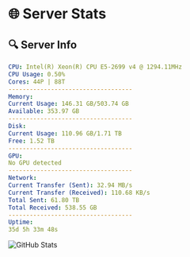 # 🌐 Server Stats
## 🔍 Server Info
```yaml
CPU: Intel(R) Xeon(R) CPU E5-2699 v4 @ 1294.11MHz
CPU Usage: 0.50%
Cores: 44P | 88T
-----------------------------------
Memory:
Current Usage: 146.31 GB/503.74 GB
Available: 353.97 GB
-----------------------------------
Disk:
Current Usage: 110.96 GB/1.71 TB
Free: 1.52 TB
-----------------------------------
GPU:
No GPU detected
-----------------------------------
Network:
Current Transfer (Sent): 32.94 MB/s
Current Transfer (Received): 110.68 KB/s
Total Sent: 61.80 TB
Total Received: 538.55 GB
-----------------------------------
Uptime:
35d 5h 33m 48s
```
![GitHub Stats](https://img.shields.io/badge/Updated-2025-04-12_02:56:37-blue)